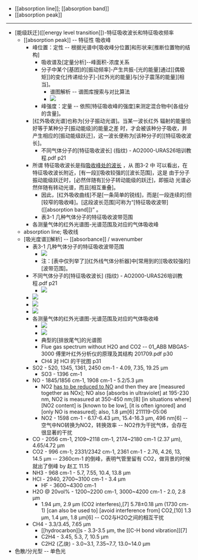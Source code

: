 - [[absorption line]]; [[absorption band]]
- [[absorption peak]]
- ---
- [能级跃迁]([[energy level transition]])-特征吸收波长和特征吸收频率
    - [[absorption peak]] -- 特征性 吸收峰
        - 峰位置：定性 -- 根据光谱中[吸收峰分位置]和形状来[推断位置物的结构]
            - 吸收谱及[定量分析]--峰面积-浓度关系
            - 分子中某个[基团]的[振动频率]-产生共振-[光的能量]通过[[偶极矩]]的变化[传递给分子]-[红外光的能量]与[分子震荡的能量][相当]。
                - 谱图解析 -- 谱图库搜索与对比算法
                - ![](https://firebasestorage.googleapis.com/v0/b/firescript-577a2.appspot.com/o/imgs%2Fapp%2FXELiu-NovaKG%2F1T8RWuQHrq.png?alt=media&token=66ca1e77-28e4-43ce-97bf-3cc25dad8a86)
            - 峰强度：定量 -- 依照[特征吸收峰的强度]来测定混合物中[各组分的含量]。
        - [红外吸收光谱]也称为[分子振动光谱]。当某一波长红外 辐射的能量恰好等于某种分子[振动能级]的能量之差 时，才会被该种分子吸收，并产生相应的[振动能级跃迁]，这一波长便称为[该种分子的][特征吸收波长]。
            - 不同气体分子的[特征吸收波长] (指纹) - AO2000-URAS26培训教程.pdf p21
        - 所谓 特征吸收波长是指[吸收峰处的波长]([中心吸收波长]) ，从 图3-2 中 可以看出，在特征吸收波长附近，[有一段][吸收较强的][波长范围]，这是 由于分子振动能级跃迁时，[必然伴随有][分子转动能级的跃迁]，即振动 光谱必然伴随有转动光谱，而且[相互重叠]。
            - 因此，[红外吸收曲线]不是[一条简单的锐线]，而是[一段连续的]但[较窄的吸收峰]。[这段波长范围]可称为“[特征吸收波带]([[absorption band]])” 。
            - 表3-1 几种气体分子的特征吸收波带范围
        - 各测量气体的红外光谱图-光谱范围及对应的气体吸收峰
    - absorption line; 吸收线
    - [吸光度谱][解析] -- [[absorbance]] / wavenumber
        - 表3-1 几种气体分子的特征吸收波带范围
            - ![](https://firebasestorage.googleapis.com/v0/b/firescript-577a2.appspot.com/o/imgs%2Fapp%2FXELiu-NovaKG%2FLp67h5fBLh.png?alt=media&token=cce7724e-4688-4363-b9b0-5d9564926661)
            - 注：[表中仅列举了][红外线气体分析器]中[常用到的][吸收较强的][波带范围]。
        - 不同气体分子的[特征吸收波长] (指纹) - AO2000-URAS26培训教程.pdf p21
            - ![](https://firebasestorage.googleapis.com/v0/b/firescript-577a2.appspot.com/o/imgs%2Fapp%2FXELiu-NovaKG%2FlzI2pid30P.jpg?alt=media&token=ebeaa9eb-7414-4c01-ba27-ac1f5ed887ad)
        - ![](https://firebasestorage.googleapis.com/v0/b/firescript-577a2.appspot.com/o/imgs%2Fapp%2FXELiu-NovaKG%2FpySojCO3-V.jpg?alt=media&token=0030b581-5e85-43a7-9739-e6d998c6be6b)
        - ![](https://firebasestorage.googleapis.com/v0/b/firescript-577a2.appspot.com/o/imgs%2Fapp%2FXELiu-NovaKG%2F1F5T1yvOWh.png?alt=media&token=83f41936-8f99-430b-94a9-6826e4648d14)
        - ![](https://firebasestorage.googleapis.com/v0/b/firescript-577a2.appspot.com/o/imgs%2Fapp%2FXELiu-NovaKG%2F-xEA0P3OBg.jpg?alt=media&token=15fb8241-7bdc-4441-8346-847e04abb1e2)
        - 各测量气体的红外光谱图-光谱范围及对应的气体吸收峰
            - ![](https://firebasestorage.googleapis.com/v0/b/firescript-577a2.appspot.com/o/imgs%2Fapp%2FXELiu-NovaKG%2F_zjQaOoEZa.png?alt=media&token=c2002790-321b-428a-932e-d1492ee4a6f9)
            - ![](https://firebasestorage.googleapis.com/v0/b/firescript-577a2.appspot.com/o/imgs%2Fapp%2FXELiu-NovaKG%2F6doyL7PMoP.png?alt=media&token=459d7e49-4472-460b-b6f6-daf3228a671a)
            - 典型的[排放尾气]的光谱图
            - Flue gas spectrum without H2O and CO2 -- 01_ABB MBGAS-3000 傅里叶红外分析仪的原理及其结构 201709.pdf p30
            - CH4 对 HCl 的干扰图 p31
        - SO2 - 520, 1345, 1361, 2450 cm-1 - 4.09, 7.35, 19.25 μm
            - SO3 - 1396 cm-1
        - NO - 1845/1856 cm-1, 1908 cm-1 - 5.2/5.3 μm
            - NO2 [has to be reduced to NO](((kxsir1Qg0))) and then they are [measured together as NOx]; NO also [absorbs in ultraviolet] at 195-230 nm, NO2 is measured at 350-450 nm;[8] [in situations where] [NO2 content] is [known to be low], [it is often ignored] and [only NO is measured]; also, 1.8 μm[6]
211119-05:06
            - NO2 - 1598 cm-1 - 6.17-6.43 μm, 15.4-16.3 μm, 496 nm[6] -- 空气中NO转换为NO2，转换效率 -- NO2作为干扰气体，会存在很显著的干扰
        - CO - 2056 cm-1, 2109~2118 cm-1, 2174~2180 cm-1 (2.37 μm), 4.65/4.72 μm
        - CO2 - 996 cm-1; 2331/2342 cm-1, 2361 cm-1 - 2.76, 4.26, 13, 14.5 μm -- 2360cm-1 的倒峰，表明气管里留有 CO2，做背景的时候就出了倒峰 by 赵工 11.15
        - NH3 - 968 cm-1 - 5.7, 7.55, 10.4, 13.8 μm
        - HCl - 2940, 2700~3100 cm-1 - 3.4 μm
            - HF - 3600~4300 cm-1
        - H2O @ 20vol% - 1200~2200 cm-1, 3000~4200 cm-1 - 2.0, 2.8 μm
            - 1.94 μm, 2.9 μm (CO2 interferes),[7] 5.78±0.18 μm (1730 cm-1) [can also be used to] [avoid interference from] CO2,[10] 1.3 μm, 1.4 μm, 1.8 μm[6] -- CO2与H2O之间的相互干扰
        - CH4 - 3.3/3.45, 7.65 μm
            - [[hydrocarbon]]s - 3.3-3.5 μm, the [[C-H bond vibration]][7]
            - C2H4 - 3.45, 5.3, 7, 10.5 μm
            - C2H2 (乙炔) - 3.0~3.1, 7.35~7.7, 13.0~14.0 μm
- 色散/分光型 -- 单色光
